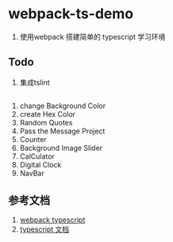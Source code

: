 # webpack-ts-demo
1. 使用webpack 搭建简单的 typescript 学习环境
   
## Todo
1. 集成tslint   

## 
1. change Background Color
2. create Hex Color
3. Random  Quotes
4. Pass the Message Project
5. Counter
6. Background Image Slider
7. CalCulator 
8. Digital Clock
9. NavBar



## 参考文档
1. [webpack typescript](https://www.webpackjs.com/guides/typescript/)
2. [typescript 文档](https://www.tslang.cn/docs/handbook/basic-types.html)
